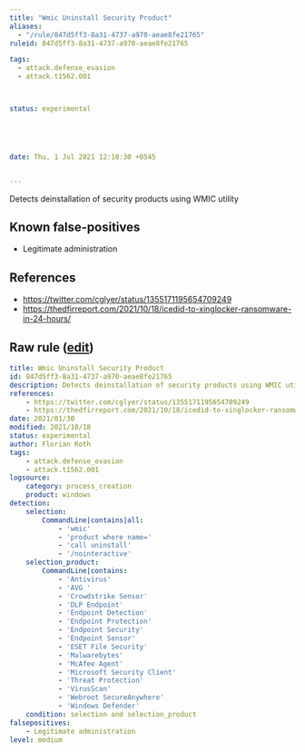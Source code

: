 ```yaml
---
title: "Wmic Uninstall Security Product"
aliases:
  - "/rule/847d5ff3-8a31-4737-a970-aeae8fe21765"
ruleid: 847d5ff3-8a31-4737-a970-aeae8fe21765

tags:
  - attack.defense_evasion
  - attack.t1562.001



status: experimental





date: Thu, 1 Jul 2021 12:18:30 +0545


---
```


Detects deinstallation of security products using WMIC utility

<!--more-->


## Known false-positives

* Legitimate administration



## References

* https://twitter.com/cglyer/status/1355171195654709249
* https://thedfirreport.com/2021/10/18/icedid-to-xinglocker-ransomware-in-24-hours/


## Raw rule ([edit](https://github.com/SigmaHQ/sigma/edit/master/rules/windows/process_creation/proc_creation_win_susp_wmic_security_product_uninstall.yml))
```yaml
title: Wmic Uninstall Security Product
id: 847d5ff3-8a31-4737-a970-aeae8fe21765
description: Detects deinstallation of security products using WMIC utility
references:
    - https://twitter.com/cglyer/status/1355171195654709249
    - https://thedfirreport.com/2021/10/18/icedid-to-xinglocker-ransomware-in-24-hours/
date: 2021/01/30
modified: 2021/10/18
status: experimental
author: Florian Roth
tags:
    - attack.defense_evasion
    - attack.t1562.001
logsource:
    category: process_creation
    product: windows
detection:
    selection:
        CommandLine|contains|all:
            - 'wmic'
            - 'product where name='
            - 'call uninstall'
            - '/nointeractive'
    selection_product:
        CommandLine|contains:
            - 'Antivirus'
            - 'AVG '
            - 'Crowdstrike Sensor'
            - 'DLP Endpoint'
            - 'Endpoint Detection'
            - 'Endpoint Protection'
            - 'Endpoint Security'
            - 'Endpoint Sensor'
            - 'ESET File Security'
            - 'Malwarebytes'
            - 'McAfee Agent'
            - 'Microsoft Security Client'
            - 'Threat Protection'
            - 'VirusScan'
            - 'Webroot SecureAnywhere'
            - 'Windows Defender'
    condition: selection and selection_product
falsepositives:
    - Legitimate administration
level: medium

```
